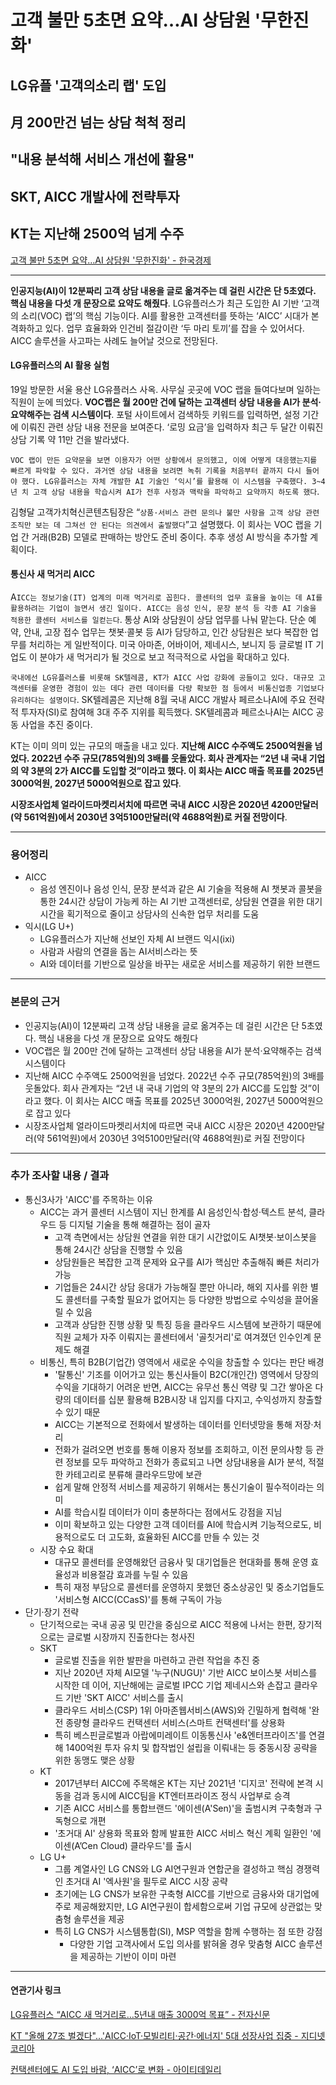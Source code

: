 # 고객 불만 5초면 요약…AI 상담원 '무한진화'
## LG유플 '고객의소리 랩' 도입
## 月 200만건 넘는 상담 척척 정리
## "내용 분석해 서비스 개선에 활용"
## SKT, AICC 개발사에 전략투자
## KT는 지난해 2500억 넘게 수주
[고객 불만 5초면 요약…AI 상담원 '무한진화' - 한국경제](https://n.news.naver.com/article/newspaper/015/0004950223?date=20240220)

---

**인공지능(AI)이 12분짜리 고객 상담 내용을 글로 옮겨주는 데 걸린 시간은 단 5초였다. 핵심 내용을 다섯 개 문장으로 요약도 해줬다**. LG유플러스가 최근 도입한 AI 기반 ‘고객의 소리(VOC) 랩’의 핵심 기능이다. AI를 활용한 고객센터를 뜻하는 ‘AICC’ 시대가 본격화하고 있다. 업무 효율화와 인건비 절감이란 ‘두 마리 토끼’를 잡을 수 있어서다. AICC 솔루션을 사고파는 사례도 늘어날 것으로 전망된다.

#### LG유플러스의 AI 활용 실험

19일 방문한 서울 용산 LG유플러스 사옥. 사무실 곳곳에 VOC 랩을 들여다보며 일하는 직원이 눈에 띄었다. **VOC랩은 월 200만 건에 달하는 고객센터 상담 내용을 AI가 분석·요약해주는 검색 시스템이다**. 포털 사이트에서 검색하듯 키워드를 입력하면, 설정 기간에 이뤄진 관련 상담 내용 전문을 보여준다. ‘로밍 요금’을 입력하자 최근 두 달간 이뤄진 상담 기록 약 11만 건을 발라냈다.

`VOC 랩이 만든 요약문을 보면 이용자가 어떤 상황에서 문의했고, 이에 어떻게 대응했는지를 빠르게 파악할 수 있다. 과거엔 상담 내용을 보려면 녹취 기록을 처음부터 끝까지 다시 들어야 했다. LG유플러스는 자체 개발한 AI 기술인 ‘익시’를 활용해 이 시스템을 구축했다. 3~4년 치 고객 상담 내용을 학습시켜 AI가 전후 사정과 맥락을 파악하고 요약까지 하도록 했다`.

김형달 고객가치혁신콘텐츠팀장은 “`상품·서비스 관련 문의나 불만 사항을 고객 상담 관련 조직만 보는 데 그쳐선 안 된다는 의견에서 출발했다`”고 설명했다. 이 회사는 VOC 랩을 기업 간 거래(B2B) 모델로 판매하는 방안도 준비 중이다. 추후 생성 AI 방식을 추가할 계획이다.

#### 통신사 새 먹거리 AICC

A`ICC는 정보기술(IT) 업계의 미래 먹거리로 꼽힌다. 콜센터의 업무 효율을 높이는 데 AI를 활용하려는 기업이 늘면서 생긴 일이다. AICC는 음성 인식, 문장 분석 등 각종 AI 기술을 적용한 콜센터 서비스를 일컫는다`. 통상 AI와 상담원이 상담 업무를 나눠 맡는다. 단순 예약, 안내, 고장 접수 업무는 챗봇·콜봇 등 AI가 담당하고, 인간 상담원은 보다 복잡한 업무를 처리하는 게 일반적이다. 미국 아마존, 어바이어, 제네시스, 보니지 등 글로벌 IT 기업도 이 분야가 새 먹거리가 될 것으로 보고 적극적으로 사업을 확대하고 있다.

`국내에선 LG유플러스를 비롯해 SK텔레콤, KT가 AICC 사업 강화에 공들이고 있다. 대규모 고객센터를 운영한 경험이 있는 데다 관련 데이터를 다량 확보한 점 등에서 비통신업종 기업보다 유리하다는 설명이다`. SK텔레콤은 지난해 8월 국내 AICC 개발사 페르소나AI에 주요 전략적 투자자(SI)로 참여해 3대 주주 지위를 획득했다. SK텔레콤과 페르소나AI는 AICC 공동 사업을 추진 중이다.

KT는 이미 의미 있는 규모의 매출을 내고 있다. **지난해 AICC 수주액도 2500억원을 넘었다. 2022년 수주 규모(785억원)의 3배를 웃돌았다. 회사 관계자는 “2년 내 국내 기업의 약 3분의 2가 AICC를 도입할 것”이라고 했다. 이 회사는 AICC 매출 목표를 2025년 3000억원, 2027년 5000억원으로 잡고 있다**.

**시장조사업체 얼라이드마켓리서치에 따르면 국내 AICC 시장은 2020년 4200만달러(약 561억원)에서 2030년 3억5100만달러(약 4688억원)로 커질 전망이다**.

---

### 용어정리

* AICC
    * 음성 엔진이나 음성 인식, 문장 분석과 같은 AI 기술을 적용해 AI 챗봇과 콜봇을 통한 24시간 상담이 가능케 하는 AI 기반 고객센터로, 상담원 연결을 위한 대기 시간을 획기적으로 줄이고 상담사의 신속한 업무 처리를 도움
* 익시(LG U+)
    * LG유플러스가 지난해 선보인 자체 AI 브랜드 익시(ixi)
    * 사람과 사람의 연결을 돕는 AI서비스라는 뜻
    * AI와 데이터를 기반으로 일상을 바꾸는 새로운 서비스를 제공하기 위한 브랜드
---

### 본문의 근거 

* 인공지능(AI)이 12분짜리 고객 상담 내용을 글로 옮겨주는 데 걸린 시간은 단 5초였다. 핵심 내용을 다섯 개 문장으로 요약도 해줬다
* VOC랩은 월 200만 건에 달하는 고객센터 상담 내용을 AI가 분석·요약해주는 검색 시스템이다
* 지난해 AICC 수주액도 2500억원을 넘었다. 2022년 수주 규모(785억원)의 3배를 웃돌았다. 회사 관계자는 “2년 내 국내 기업의 약 3분의 2가 AICC를 도입할 것”이라고 했다. 이 회사는 AICC 매출 목표를 2025년 3000억원, 2027년 5000억원으로 잡고 있다
* 시장조사업체 얼라이드마켓리서치에 따르면 국내 AICC 시장은 2020년 4200만달러(약 561억원)에서 2030년 3억5100만달러(약 4688억원)로 커질 전망이다

---

### 추가 조사할 내용 / 결과 

* 통신3사가 'AICC'를 주목하는 이유
    * AICC는 과거 콜센터 시스템이 지닌 한계를 AI 음성인식·합성·텍스트 분석, 클라우드 등 디지털 기술을 통해 해결하는 점이 골자
        * 고객 측면에서는 상담원 연결을 위한 대기 시간없이도 AI챗봇·보이스봇을 통해 24시간 상담을 진행할 수 있음
        * 상담원들은 복잡한 고객 문제와 요구를 AI가 핵심만 추출해줘 빠른 처리가 가능
        * 기업들은 24시간 상담 응대가 가능해질 뿐만 아니라, 해외 지사를 위한 별도 콜센터를 구축할 필요가 없어지는 등 다양한 방법으로 수익성을 끌어올릴 수 있음
        * 고객과 상담한 진행 상황 및 특징 등을 클라우드 시스템에 보관하기 때문에 직원 교체가 자주 이뤄지는 콜센터에서 '골칫거리'로 여겨졌던 인수인계 문제도 해결
    * 비통신, 특히 B2B(기업간) 영역에서 새로운 수익을 창출할 수 있다는 판단 배경
        * '탈통신' 기조를 이어가고 있는 통신사들이 B2C(개인간) 영역에서 당장의 수익을 기대하기 어려운 반면, AICC는 유무선 통신 역량 및 그간 쌓아온 다량의 데이터를 십분 활용해 B2B시장 내 입지를 다지고, 수익성까지 창출할 수 있기 때문
        * AICC는 기본적으로 전화에서 발생하는 데이터를 인터넷망을 통해 저장·처리
        * 전화가 걸려오면 번호를 통해 이용자 정보를 조회하고, 이전 문의사항 등 관련 정보를 모두 파악하고 전화가 종료되고 나면 상담내용을 AI가 분석, 적절한 카테고리로 분류해 클라우드망에 보관
        * 쉽게 말해 안정적 서비스를 제공하기 위해서는 통신기술이 필수적이라는 의미
        * AI를 학습시킬 데이터가 이미 충분하다는 점에서도 강점을 지님
        * 이미 확보하고 있는 다양한 고객 데이터를 AI에 학습시켜 기능적으로도, 비용적으로도 더 고도화, 효율화된 AICC를 만들 수 있는 것
    * 시장 수요 확대
        * 대규모 콜센터를 운영해왔던 금융사 및 대기업들은 현대화를 통해 운영 효율성과 비용절감 효과를 누릴 수 있음
        * 특히 재정 부담으로 콜센터를 운영하지 못했던 중소상공인 및 중소기업들도 '서비스형 AICC(CCasS)'를 통해 구독이 가능
* 단기·장기 전략
    * 단기적으로는 국내 공공 및 민간을 중심으로 AICC 적용에 나서는 한편, 장기적으로는 글로벌 시장까지 진출한다는 청사진
    * SKT
        * 글로벌 진출을 위한 발판을 마련하고 관련 작업을 추진 중
        * 지난 2020년 자체 AI모델 '누구(NUGU)' 기반 AICC 보이스봇 서비스를 시작한 데 이어, 지난해에는 글로벌 IPCC 기업 제네시스와 손잡고 클라우드 기반 'SKT AICC' 서비스를 출시
        * 클라우드 서비스(CSP) 1위 아마존웹서비스(AWS)와 긴밀하게 협력해 '완전 종량형 클라우드 컨택센터 서비스(스마트 컨택센터'를 상용화
        * 특히 베스핀글로벌과 아랍에미레이트 이동통신사 'e&엔터프라이즈'를 연결해 1400억원 투자 유치 및 합작법인 설립을 이뤄내는 등 중동시장 공략을 위한 동맹도 맺은 상황
    * KT
        * 2017년부터 AICC에 주목해온 KT는 지난 2021년 '디지코' 전략에 본격 시동을 검과 동시에 AICC팀을 KT엔터프라이즈 정식 사업부로 승격
        * 기존 AICC 서비스를 통합브랜드 '에이센(A'Sen)'을 출범시켜 구축형과 구독형으로 개편
        *  '초거대 AI' 상용화 목표와 함께 발표한 AICC 서비스 혁신 계획 일환인 '에이센(A’Cen Cloud) 클라우드'를 출시
    * LG U+
        * 그룹 계열사인 LG CNS와 LG AI연구원과 연합군을 결성하고 핵심 경쟁력인 초거대 AI '엑사원'을 필두로 AICC 시장 공략
        * 초기에는 LG CNS가 보유한 구축형 AICC를 기반으로 금융사와 대기업에 주로 제공해왔지만, LG AI연구원이 합세함으로써 기업 규모에 상관없는 맞춤형 솔루션을 제공
        * 특히 LG CNS가 시스템통합(SI), MSP 역할을 함께 수행하는 점 또한 강점
            * 다양한 기업 고객사에서 도입 의사를 밝혀올 경우 맞춤형 AICC 솔루션을 제공하는 기반이 이미 마련


--- 

#### 연관기사 링크

[LG유플러스 “AICC 새 먹거리로…5년내 매출 3000억 목표” - 전자신문](https://www.etnews.com/20231105000010)

[KT "올해 27조 벌겠다"...'AICC·IoT·모빌리티·공간·에너지' 5대 성장사업 집중 - 지디넷코리아](https://zdnet.co.kr/view/?no=20240208134237)

[컨택센터에도 AI 도입 바람, ‘AICC’로 변화 - 아이티데일리](http://www.itdaily.kr/news/articleView.html?idxno=217068)
